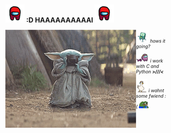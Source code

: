 ## <img src="https://github.com/yoctosecond/yoctosecond/blob/main/assets/amogosdamce.gif" width="60px"> :D HAAAAAAAAAAI <img src="https://github.com/yoctosecond/yoctosecond/blob/main/assets/amogosdamce.gif" width="60px">

<img src="https://github.com/yoctosecond/yoctosecond/blob/main/assets/grogudrinking%3E%3C.gif" align="left">
<p><img src="https://github.com/yoctosecond/yoctosecond/blob/main/assets/bmodancing.gif" width="40vw"><em> hows it going?</em></p>
<p><img src="https://github.com/yoctosecond/yoctosecond/blob/main/assets/amogos.gif" width="40vw"><em> i work with C and Python <b>>///<</b></em></p>
<p><img src="https://github.com/yoctosecond/yoctosecond/blob/main/assets/ducking.gif" width="35vw"><em> i wahnt some fwiend :( <img src="https://github.com/yoctosecond/yoctosecond/blob/main/assets/sadpepo.gif" width="30vw"></em></p>
